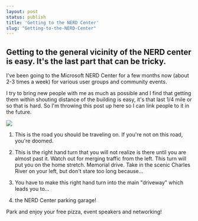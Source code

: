 ```yaml
---
layout: post
status: publish
title: 'Getting to the NERD Center'
slug: "Getting-to-the-NERD-Center"
---
```


## Getting to the general vicinity of the NERD center is easy. It's the last part that can be tricky.


I've been going to the Microsoft NERD Center for a few months now (about 2-3 times a week) for various user groups and community events.


I try to bring new people with me as much as possible and I find that getting them within shouting distance of the building is easy, it's that last 1/4 mile or so that is hard. So I'm throwing this post up here so I can link people to it in the future.


![][1] 


1) This is the road you should be traveling on. If you're not on this road, you're doomed.


2) This is the right hand turn that you will not realize is there until you are almost past it. Watch out for merging traffic from the left. This turn will put you on the home stretch. Memorial drive. Take in the scenic Charles River on your left, but don't stare too long because...


3) You have to make this right hand turn into the main "driveway" which leads you to... 


4) the NERD Center parking garage!


Park and enjoy your free pizza, event speakers and networking!


  [1]: http://dl.dropbox.com/u/6291954/nerd_center_directions.png
